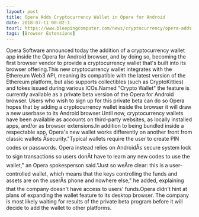 ```yaml
---
layout: post
title: Opera Adds Cryptocurrency Wallet in Opera for Android
date: 2018-07-11 00:02:1
tourl: https://www.bleepingcomputer.com/news/cryptocurrency/opera-adds-cryptocurrency-wallet-in-opera-for-android/
tags: [Browser Extensions]
---
```

Opera Software announced today the addition of a cryptocurrency wallet app inside the Opera for Android browser, and by doing so, becoming the first browser vendor to provide a cryptocurrency wallet that's built into its browser offering.This new cryptocurrency wallet integrates with the Ethereum Web3 API, meaning its compatible with the latest version of the Ethereum platform, but also supports collectibles (such as CryptoKitties) and tokes issued during various ICOs.Named "Crypto Wallet" the feature is currently available as a private beta version of the Opera for Android browser. Users who wish to sign up for this private beta can do so Opera hopes that by adding a cryptocurrency wallet inside the browser it will draw a new userbase to its Android browser.Until now, cryptocurrency wallets have been available as accounts on third-party websites, as locally installed apps, and/or as browser extensions.In addition to being bundled inside a respectable app, Opera's new wallet works differently on another front from classic wallets Âsecurity."Typical wallets require the user to create PIN codes or passwords. Opera instead relies on AndroidÂs secure system lock to sign transactions so users donÂt have to learn any new codes to use the wallet," an Opera spokesperson said."Just so weÂre clear: this is a user-controlled wallet, which means that the keys controlling the funds and assets are on the userÂs phone and nowhere else," he added, explaining that the company doesn't have access to users' funds.Opera didn't hint at plans of expanding the wallet feature to its desktop browser. The company is most likely waiting for results of the private beta program before it will decide to add the wallet to other platforms.